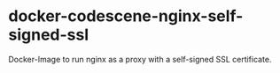 # docker-codescene-nginx-self-signed-ssl

Docker-Image to run nginx as a proxy with a self-signed SSL certificate.
